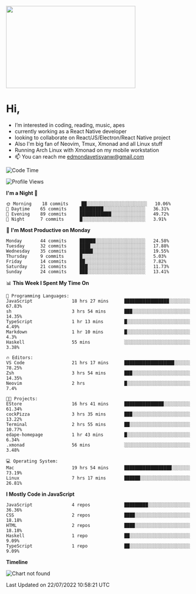 <kbd><img src="https://c.tenor.com/76XxFDBUu48AAAAC/frustrated-mad.gif" width="352" height="224" /></kbd>
#  Hi,
-  I’m interested in coding, reading, music, apes
-  currently working as a React Native developer
-  looking to collaborate on React/JS/Electron/React Native project
-  Also I'm big fan of Neovim, Tmux, Xmonad and all Linux stuff
-  Running Arch Linux with Xmonad on my mobile workstation
- 📫 You can reach me edmondavetisyanw@gmail.com
<!---
edavetisyan/edavetisyan is a ✨ special ✨ repository because its `README.md` (this file) appears on your GitHub profile.
You can click the Preview link to take a look at your changes.
--->

<!--START_SECTION:waka-->
![Code Time](http://img.shields.io/badge/Code%20Time-567%20hrs%2021%20mins-blue)

![Profile Views](http://img.shields.io/badge/Profile%20Views-174-blue)

**I'm a Night 🦉** 

```text
🌞 Morning    18 commits     ██░░░░░░░░░░░░░░░░░░░░░░░   10.06% 
🌆 Daytime    65 commits     █████████░░░░░░░░░░░░░░░░   36.31% 
🌃 Evening    89 commits     ████████████░░░░░░░░░░░░░   49.72% 
🌙 Night      7 commits      █░░░░░░░░░░░░░░░░░░░░░░░░   3.91%

```
📅 **I'm Most Productive on Monday** 

```text
Monday       44 commits     ██████░░░░░░░░░░░░░░░░░░░   24.58% 
Tuesday      32 commits     ████░░░░░░░░░░░░░░░░░░░░░   17.88% 
Wednesday    35 commits     █████░░░░░░░░░░░░░░░░░░░░   19.55% 
Thursday     9 commits      █░░░░░░░░░░░░░░░░░░░░░░░░   5.03% 
Friday       14 commits     ██░░░░░░░░░░░░░░░░░░░░░░░   7.82% 
Saturday     21 commits     ███░░░░░░░░░░░░░░░░░░░░░░   11.73% 
Sunday       24 commits     ███░░░░░░░░░░░░░░░░░░░░░░   13.41%

```


📊 **This Week I Spent My Time On** 

```text
💬 Programming Languages: 
JavaScript               18 hrs 27 mins      █████████████████░░░░░░░░   67.83% 
sh                       3 hrs 54 mins       ███░░░░░░░░░░░░░░░░░░░░░░   14.35% 
TypeScript               1 hr 13 mins        █░░░░░░░░░░░░░░░░░░░░░░░░   4.49% 
Markdown                 1 hr 10 mins        █░░░░░░░░░░░░░░░░░░░░░░░░   4.3% 
Haskell                  55 mins             ░░░░░░░░░░░░░░░░░░░░░░░░░   3.38%

🔥 Editors: 
VS Code                  21 hrs 17 mins      ███████████████████░░░░░░   78.25% 
Zsh                      3 hrs 54 mins       ███░░░░░░░░░░░░░░░░░░░░░░   14.35% 
Neovim                   2 hrs               █░░░░░░░░░░░░░░░░░░░░░░░░   7.4%

🐱‍💻 Projects: 
EStore                   16 hrs 41 mins      ███████████████░░░░░░░░░░   61.34% 
cockPizza                3 hrs 35 mins       ███░░░░░░░░░░░░░░░░░░░░░░   13.22% 
Terminal                 2 hrs 55 mins       ██░░░░░░░░░░░░░░░░░░░░░░░   10.77% 
edape-homepage           1 hr 43 mins        █░░░░░░░░░░░░░░░░░░░░░░░░   6.34% 
.xmonad                  56 mins             ░░░░░░░░░░░░░░░░░░░░░░░░░   3.48%

💻 Operating System: 
Mac                      19 hrs 54 mins      ██████████████████░░░░░░░   73.19% 
Linux                    7 hrs 17 mins       ██████░░░░░░░░░░░░░░░░░░░   26.81%

```

**I Mostly Code in JavaScript** 

```text
JavaScript               4 repos             █████████░░░░░░░░░░░░░░░░   36.36% 
CSS                      2 repos             ████░░░░░░░░░░░░░░░░░░░░░   18.18% 
HTML                     2 repos             ████░░░░░░░░░░░░░░░░░░░░░   18.18% 
Haskell                  1 repo              ██░░░░░░░░░░░░░░░░░░░░░░░   9.09% 
TypeScript               1 repo              ██░░░░░░░░░░░░░░░░░░░░░░░   9.09%

```


**Timeline**

![Chart not found](https://raw.githubusercontent.com/edavetisyan/edavetisyan/main/charts/bar_graph.png) 


 Last Updated on 22/07/2022 10:58:21 UTC
<!--END_SECTION:waka-->
